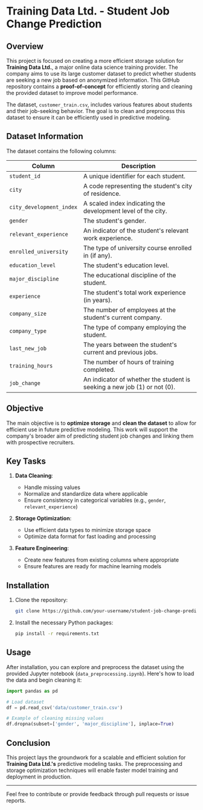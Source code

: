 # Training Data Ltd. - Student Job Change Prediction

## Overview

This project is focused on creating a more efficient storage solution for **Training Data Ltd.**, a major online data science training provider. The company aims to use its large customer dataset to predict whether students are seeking a new job based on anonymized information. This GitHub repository contains a **proof-of-concept** for efficiently storing and cleaning the provided dataset to improve model performance.

The dataset, `customer_train.csv`, includes various features about students and their job-seeking behavior. The goal is to clean and preprocess this dataset to ensure it can be efficiently used in predictive modeling.

## Dataset Information

The dataset contains the following columns:

| Column                   | Description                                                   |
|---------------------------|---------------------------------------------------------------|
| `student_id`              | A unique identifier for each student.                         |
| `city`                    | A code representing the student's city of residence.          |
| `city_development_index`  | A scaled index indicating the development level of the city.  |
| `gender`                  | The student's gender.                                         |
| `relevant_experience`     | An indicator of the student's relevant work experience.       |
| `enrolled_university`     | The type of university course enrolled in (if any).           |
| `education_level`         | The student's education level.                                |
| `major_discipline`        | The educational discipline of the student.                    |
| `experience`              | The student's total work experience (in years).               |
| `company_size`            | The number of employees at the student's current company.      |
| `company_type`            | The type of company employing the student.                    |
| `last_new_job`            | The years between the student's current and previous jobs.     |
| `training_hours`          | The number of hours of training completed.                    |
| `job_change`              | An indicator of whether the student is seeking a new job (1) or not (0). |

## Objective

The main objective is to **optimize storage** and **clean the dataset** to allow for efficient use in future predictive modeling. This work will support the company's broader aim of predicting student job changes and linking them with prospective recruiters.

## Key Tasks

1. **Data Cleaning**: 
   - Handle missing values
   - Normalize and standardize data where applicable
   - Ensure consistency in categorical variables (e.g., `gender`, `relevant_experience`)

2. **Storage Optimization**:
   - Use efficient data types to minimize storage space
   - Optimize data format for fast loading and processing

3. **Feature Engineering**:
   - Create new features from existing columns where appropriate
   - Ensure features are ready for machine learning models

## Installation

1. Clone the repository:
   ```bash
   git clone https://github.com/your-username/student-job-change-prediction.git
   ```
2. Install the necessary Python packages:
   ```bash
   pip install -r requirements.txt
   ```

## Usage

After installation, you can explore and preprocess the dataset using the provided Jupyter notebook (`data_preprocessing.ipynb`). Here's how to load the data and begin cleaning it:

```python
import pandas as pd

# Load dataset
df = pd.read_csv('data/customer_train.csv')

# Example of cleaning missing values
df.dropna(subset=['gender', 'major_discipline'], inplace=True)
```

## Conclusion

This project lays the groundwork for a scalable and efficient solution for **Training Data Ltd.'s** predictive modeling tasks. The preprocessing and storage optimization techniques will enable faster model training and deployment in production.

---

Feel free to contribute or provide feedback through pull requests or issue reports.

